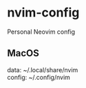 # nvim-config

Personal Neovim config



## MacOS

data: ~/.local/share/nvim  
config: ~/.config/nvim

